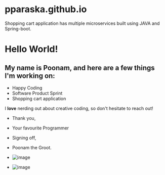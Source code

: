 # pparaska.github.io
Shopping cart application has multiple microservices built using JAVA and Spring-boot.

# Hello World!

## My name is **Poonam,** and here are a few things I'm working on:

- Happy Coding
- Software Product Sprint
- Shopping cart application

I **love** nerding out about creative coding, so don't hesitate to reach out!

- Thank you,

- Your favourite Programmer

- Signing off,

- Poonam the Groot.

- ![image](https://user-images.githubusercontent.com/45350812/210782463-022490e5-f80f-459c-842e-dcb6601495fb.png)  

- ![image](https://user-images.githubusercontent.com/45350812/210782766-00aeb8a6-a30c-4e48-a0ef-5fbe475cb7f2.png)
